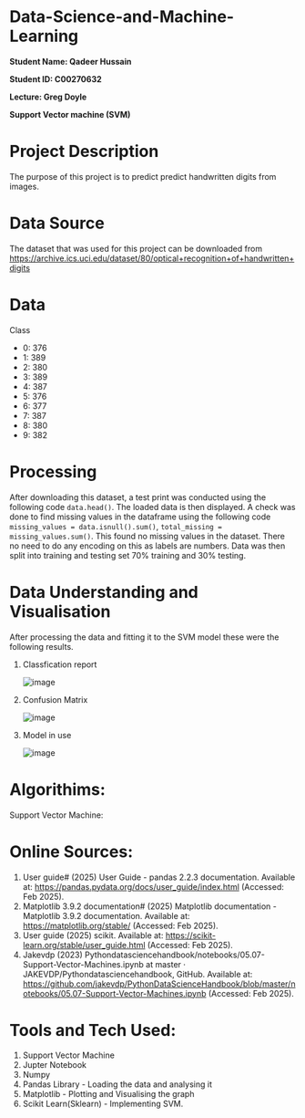 # Data-Science-and-Machine-Learning

**Student Name: Qadeer Hussain**

**Student ID: C00270632**

**Lecture: Greg Doyle**

**Support Vector machine (SVM)**

# Project Description
The purpose of this project is to predict predict handwritten digits from images. 

# Data Source
The dataset that was used for this project can be downloaded from https://archive.ics.uci.edu/dataset/80/optical+recognition+of+handwritten+digits

# Data
Class
- 0:  376
- 1:  389
- 2:  380
- 3:  389
- 4:  387
- 5:  376
- 6:  377
- 7:  387
- 8:  380
- 9:  382

# Processing
After downloading this dataset, a test print was conducted using the following code ```data.head()```. The loaded data is then displayed. A check was done to find missing values in the dataframe using the following code ```missing_values = data.isnull().sum()```, ```total_missing = missing_values.sum()```. This found no missing values in the dataset. There no need to do any encoding on this as labels are numbers. Data was then split into training and testing set 70% training and 30% testing.

# Data Understanding and Visualisation
After processing the data and fitting it to the SVM model these were the following results.

1. Classfication report

   ![image](https://github.com/user-attachments/assets/cdbb2325-abf7-4a08-b304-f50ff03c453e)

2. Confusion Matrix
   
   ![image](https://github.com/user-attachments/assets/5b89f0c1-d7c1-4847-9c9b-bc769401fab3)

3. Model in use
   
   ![image](https://github.com/user-attachments/assets/6eac3519-e8c4-454a-92d4-925afad22ed3)

# Algorithims:
Support Vector Machine: 

# Online Sources:
1. User guide# (2025) User Guide - pandas 2.2.3 documentation. Available at: https://pandas.pydata.org/docs/user_guide/index.html (Accessed: Feb 2025).
2. Matplotlib 3.9.2 documentation# (2025) Matplotlib documentation - Matplotlib 3.9.2 documentation. Available at: https://matplotlib.org/stable/ (Accessed: Feb 2025).
3. User guide (2025) scikit. Available at: https://scikit-learn.org/stable/user_guide.html (Accessed: Feb 2025).
4. Jakevdp (2023) Pythondatasciencehandbook/notebooks/05.07-Support-Vector-Machines.ipynb at master · JAKEVDP/Pythondatasciencehandbook, GitHub. Available at: https://github.com/jakevdp/PythonDataScienceHandbook/blob/master/notebooks/05.07-Support-Vector-Machines.ipynb (Accessed: Feb 2025).

# Tools and Tech Used: 
1. Support Vector Machine
2. Jupter Notebook
3. Numpy
4. Pandas Library - Loading the data and analysing it
5. Matplotlib - Plotting and Visualising the graph 
6. Scikit Learn(Sklearn) - Implementing SVM.
